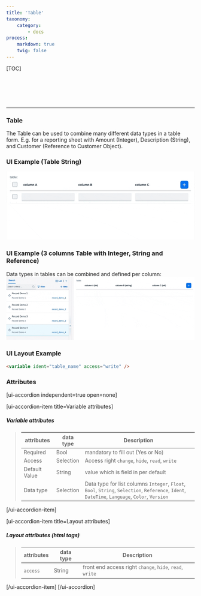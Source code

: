 ```yaml
---
title: 'Table'
taxonomy:
    category:
        - docs
process:
    markdown: true
    twig: false
---
```


[TOC]

<br><br><br><br>

------------------------------------------------------------------------------------------
### Table
The Table can be used to combine many different data types in a table form. E.g. for a reporting sheet with Amount (Integer), Description (String), and Customer (Reference to Customer Object).

### UI Example (Table String)
![Table-String](table-string.gif?resize=800&classes=left)

### UI Example (3 columns Table with Integer, String and Reference)
Data types in tables can be combined and defined per column:
![Table-Mixed](table-mixed.gif?resize=800&classes=left)

### UI Layout Example
````html
<variable ident="table_name" access="write" />
````

### Attributes
[ui-accordion independent=true open=none]

[ui-accordion-item title=Variable attributes]

##### Variable attributes
> | attributes      | data type           | Description                                                           |
> |-----------|-------------------------|-----------------------------------------------------------------------|
> | Required    | Bool                  | mandatory to fill out (Yes or No)  |
> | Access    | Selection               | Access right `change`, `hide`, `read`, `write`  |
> | Default Value    | String         | value which is field in per default  |
> | Data type    | Selection         | Data type for list columns `Integer`, `Float`, `Bool`, `String`, `Selection`, `Reference`, `Ident`, `DateTime`, `Language`, `Color`, `Version`  |

[/ui-accordion-item]

[ui-accordion-item title=Layout attributes]

##### Layout attributes (html tags)
> | attributes      | data type           | Description                                                           |
> |-----------|-------------------------|-----------------------------------------------------------------------|
> | `access`    | String                  | front end access right `change`, `hide`, `read`, `write`  |


[/ui-accordion-item]
[/ui-accordion]